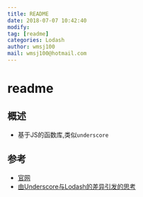 ```yaml
---
title: README 
date: 2018-07-07 10:42:40	
modify: 
tag: [readme]
categories: Lodash
author: wmsj100
mail: wmsj100@hotmail.com
---
```


# readme

## 概述
- 基于JS的函数库,类似`underscore`

## 参考
- [官网](https://lodash.com/)
- [由Underscore与Lodash的差异引发的思考](http://ju.outofmemory.cn/entry/106512)

